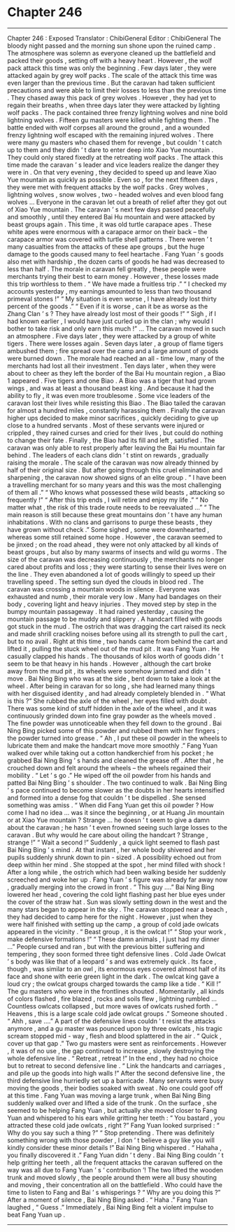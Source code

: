 
# Chapter 246


---

Chapter 246 : Exposed
Translator :
ChibiGeneral
Editor :
ChibiGeneral
The bloody night passed and the morning sun shone upon the ruined camp .
The atmosphere was solemn as everyone cleaned up the battlefield and packed their goods , setting off with a heavy heart .
However , the wolf pack attack this time was only the beginning .
Few days later , they were attacked again by grey wolf packs .
The scale of the attack this time was even larger than the previous time . But the caravan had taken sufficient precautions and were able to limit their losses to less than the previous time .
They chased away this pack of grey wolves . However , they had yet to regain their breaths , when three days later they were attacked by lighting wolf packs . The pack contained three frenzy lightning wolves and nine bold lightning wolves . Fifteen gu masters were killed while fighting them . The battle ended with wolf corpses all around the ground , and a wounded frenzy lightning wolf escaped with the remaining injured wolves .
There were many gu masters who chased them for revenge , but couldn ’ t catch up to them and they didn ’ t dare to enter deep into Xiao Yue mountain . They could only stared fixedly at the retreating wolf packs .
The attack this time made the caravan ’ s leader and vice leaders realize the danger they were in . On that very evening , they decided to speed up and leave Xiao Yue mountain as quickly as possible .
Even so , for the next fifteen days , they were met with frequent attacks by the wolf packs .
Grey wolves , lightning wolves , snow wolves , two - headed wolves and even blood fang wolves …
Everyone in the caravan let out a breath of relief after they got out of Xiao Yue mountain .
The caravan ’ s next few days passed peacefully and smoothly , until they entered Bai Hu mountain and were attacked by beast groups again .
This time , it was old turtle carapace apes . These white apes were enormous with a carapace armor on their back – the carapace armor was covered with turtle shell patterns . There weren ’ t many casualties from the attacks of these ape groups , but the huge damage to the goods caused many to feel heartache .
Fang Yuan ’ s goods also met with hardship , the dozen carts of goods he had was decreased to less than half .
The morale in caravan fell greatly , these people were merchants trying their best to earn money . However , these losses made this trip worthless to them .
“ We have made a fruitless trip .”
“ I checked my accounts yesterday , my earnings amounted to less than two thousand primeval stones !”
“ My situation is even worse , I have already lost thirty percent of the goods .”
“ Even if it is worse , can it be as worse as the Zhang Clan ’ s ? They have already lost most of their goods !”
“ Sigh , if I had known earlier , I would have just curled up in the clan ; why would I bother to take risk and only earn this much !”
…
The caravan moved in such an atmosphere . Five days later , they were attacked by a group of white tigers .
There were losses again .
Seven days later , a group of flame tigers ambushed them ; fire spread over the camp and a large amount of goods were burned down .
The morale had reached an all - time low , many of the merchants had lost all their investment .
Ten days later , when they were about to cheer as they left the border of the Bai Hu mountain region , a Biao
1
appeared .
Five tigers and one Biao
. A Biao was a tiger that had grown wings , and was at least a thousand beast king . And because it had the ability to fly , it was even more troublesome .
Some vice leaders of the caravan lost their lives while resisting this Biao .
The Biao tailed the caravan for almost a hundred miles , constantly harassing them . Finally the caravan higher ups decided to make minor sacrifices , quickly deciding to give up close to a hundred servants .
Most of these servants were injured or crippled , they rained curses and cried for their lives , but could do nothing to change their fate .
Finally , the Biao had its fill and left , satisfied .
The caravan was only able to rest properly after leaving the Bai Hu mountain far behind . The leaders of each clans didn ’ t stint on rewards , gradually raising the morale .
The scale of the caravan was now already thinned by half of their original size .
But after going through this cruel elimination and sharpening , the caravan now showed signs of an elite group .
” I have been a travelling merchant for so many years and this was the most challenging of them all .”
“ Who knows what possessed these wild beasts , attacking so frequently !”
“ After this trip ends , I will retire and enjoy my life .”
“ No matter what , the risk of this trade route needs to be reevaluated …”
“ The main reason is still because these great mountains don ’ t have any human inhabitations . With no clans and garrisons to purge these beasts , they have grown without check .”
Some sighed , some were downhearted , whereas some still retained some hope .
However , the caravan seemed to be jinxed ; on the road ahead , they were not only attacked by all kinds of beast groups , but also by many swarms of insects and wild gu worms .
The size of the caravan was decreasing continuously , the merchants no longer cared about profits and loss ; they were starting to sense their lives were on the line .
They even abandoned a lot of goods willingly to speed up their travelling speed .
The setting sun dyed the clouds in blood red .
The caravan was crossing a mountain woods in silence . Everyone was exhausted and numb , their morale very low .
Many had bandages on their body , covering light and heavy injuries . They moved step by step in the bumpy mountain passageway .
It had rained yesterday , causing the mountain passage to be muddy and slippery .
A handcart filled with goods got stuck in the mud . The ostrich that was dragging the cart raised its neck and made shrill crackling noises before using all its strength to pull the cart , but to no avail .
Right at this time , two hands came from behind the cart and lifted it , pulling the stuck wheel out of the mud pit .
It was Fang Yuan .
He casually clapped his hands . The thousands of kilos worth of goods didn ’ t seem to be that heavy in his hands .
However , although the cart broke away from the mud pit , its wheels were somehow jammed and didn ’ t move .
Bai Ning Bing who was at the side , bent down to take a look at the wheel .
After being in caravan for so long , she had learned many things with her disguised identity , and had already completely blended in .
“ What is this ?” She rubbed the axle of the wheel , her eyes filled with doubt .
There was some kind of stuff hidden in the axle of the wheel , and it was continuously grinded down into fine gray powder as the wheels moved .
The fine powder was unnoticeable when they fell down to the ground .
Bai Ning Bing picked some of this powder and rubbed them with her fingers ; the powder turned into grease .
“ Ah , I put these oil powder in the wheels to lubricate them and make the handcart move more smoothly .” Fang Yuan walked over while taking out a cotton handkerchief from his pocket ; he grabbed Bai Ning Bing ’ s hands and cleaned the grease off .
After that , he crouched down and felt around the wheels – the wheels regained their mobility .
“ Let ’ s go .” He wiped off the oil powder from his hands and patted Bai Ning Bing ’ s shoulder .
The two continued to walk .
Bai Ning Bing ’ s pace continued to become slower as the doubts in her hearts intensified and formed into a dense fog that couldn ’ t be dispelled .
She sensed something was amiss .
“ When did Fang Yuan get this oil powder ? How come I had no idea … was it since the beginning , or at Huang Jin mountain or at Xiao Yue mountain ? Strange … he doesn ’ t seem to give a damn about the caravan ; he hasn ’ t even frowned seeing such large losses to the caravan . But why would he care about oiling the handcart ? Strange , strange !”
“ Wait a second !”
Suddenly , a quick light seemed to flash past Bai Ning Bing ’ s mind .
At that instant , her whole body shivered and her pupils suddenly shrunk down to pin - sized .
A possibility echoed out from deep within her mind .
She stopped at the spot , her mind filled with shock !
After a long while , the ostrich which had been walking beside her suddenly screeched and woke her up .
Fang Yuan ’ s figure was already far away now , gradually merging into the crowd in front .
“ This guy ….” Bai Ning Bing lowered her head , covering the cold light flashing past her blue eyes under the cover of the straw hat .
Sun was slowly setting down in the west and the many stars began to appear in the sky .
The caravan stopped near a beach , they had decided to camp here for the night .
However , just when they were half finished with setting up the camp , a group of cold jade owlcats appeared in the vicinity .
“ Beast group , it is the owlcat !”
“ Stop your work , make defensive formations !”
“ These damn animals , I just had my dinner …”
People cursed and ran , but with the previous bitter suffering and tempering , they soon formed three tight defensive lines .
Cold Jade Owlcat ’ s body was like that of a leopard ’ s and was extremely quick . Its face , though , was similar to an owl , its enormous eyes covered almost half of its face and shone with eerie green light in the dark .
The owlcat king gave a loud cry ; the owlcat groups charged towards the camp like a tide .
“ Kill !” The gu masters who were in the frontlines shouted .
Momentarily , all kinds of colors flashed , fire blazed , rocks and soils flew , lightning rumbled …
Countless owlcats collapsed , but more waves of owlcats rushed forth .
“ Heavens , this is a large scale cold jade owlcat groups .” Someone shouted .
“ Ahh , save ….” A part of the defensive lines couldn ’ t resist the attacks anymore , and a gu master was pounced upon by three owlcats , his tragic scream stopped mid - way , flesh and blood splattered in the air .
“ Quick , cover up that gap .” Two gu masters were sent as reinforcements .
However , it was of no use , the gap continued to increase , slowly destroying the whole defensive line .
“ Retreat , retreat !” In the end , they had no choice but to retreat to second defensive line .
“ Link the handcarts and carriages , and pile up the goods into high walls !”
After the second defensive line , the third defensive line hurriedly set up a barricade .
Many servants were busy moving the goods , their bodies soaked with sweat . No one could goof off at this time .
Fang Yuan was moving a large trunk , when Bai Ning Bing suddenly walked over and lifted a side of the trunk .
On the surface , she seemed to be helping Fang Yuan , but actually she moved closer to Fang Yuan and whispered to his ears while gritting her teeth : “ You bastard , you attracted these cold jade owlcats , right ?”
Fang Yuan looked surprised : “ Why do you say such a thing ?”
“ Stop pretending . There was definitely something wrong with those powder , I don ’ t believe a guy like you will kindly consider these minor details !” Bai Ning Bing whispered .
“ Hahaha , you finally discovered it .” Fang Yuan didn ’ t deny .
Bai Ning Bing couldn ’ t help gritting her teeth , all the frequent attacks the caravan suffered on the way was all due to Fang Yuan ’ s ‘ contribution ’!
The two lifted the wooden trunk and moved slowly , the people around them were all busy shouting and moving , their concentration all on the battlefield . Who could have the time to listen to Fang and Bai ’ s whisperings ?
“ Why are you doing this ?” After a moment of silence , Bai Ning Bing asked .
“ Haha .” Fang Yuan laughed , “ Guess .”
Immediately , Bai Ning Bing felt a violent impulse to beat Fang Yuan up .

---


